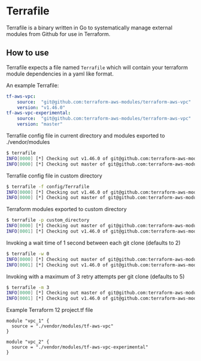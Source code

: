# Terrafile 

Terrafile is a binary written in Go to systematically manage external modules from Github for use in Terraform. 

## How to use

Terrafile expects a file named `Terrafile` which will contain your terraform module dependencies in a yaml like format.

An example Terrafile:

```yaml
tf-aws-vpc:
    source:  "git@github.com:terraform-aws-modules/terraform-aws-vpc"
    version: "v1.46.0"
tf-aws-vpc-experimental:
    source:  "git@github.com:terraform-aws-modules/terraform-aws-vpc"
    version: "master"
```

Terrafile config file in current directory and modules exported to ./vendor/modules

```sh
$ terrafile
INFO[0000] [*] Checking out v1.46.0 of git@github.com:terraform-aws-modules/terraform-aws-vpc  
INFO[0000] [*] Checking out master of git@github.com:terraform-aws-modules/terraform-aws-vpc  
```

Terrafile config file in custom directory

```sh
$ terrafile -f config/Terrafile
INFO[0000] [*] Checking out v1.46.0 of git@github.com:terraform-aws-modules/terraform-aws-vpc  
INFO[0000] [*] Checking out master of git@github.com:terraform-aws-modules/terraform-aws-vpc  
```

Terraform modules exported to custom directory

```sh
$ terrafile -p custom_directory
INFO[0000] [*] Checking out master of git@github.com:terraform-aws-modules/terraform-aws-vpc  
INFO[0001] [*] Checking out v1.46.0 of git@github.com:terraform-aws-modules/terraform-aws-vpc  
```

Invoking a wait time of 1 second between each git clone (defaults to 2)

```sh
$ terrafile -w 0
INFO[0000] [*] Checking out master of git@github.com:terraform-aws-modules/terraform-aws-vpc  
INFO[0001] [*] Checking out v1.46.0 of git@github.com:terraform-aws-modules/terraform-aws-vpc  
```

Invoking with a maximum of 3 retry attempts per git clone (defaults to 5)

```sh
$ terrafile -m 3
INFO[0000] [*] Checking out master of git@github.com:terraform-aws-modules/terraform-aws-vpc  
INFO[0001] [*] Checking out v1.46.0 of git@github.com:terraform-aws-modules/terraform-aws-vpc  
```

Example Terraform 12 project.tf file

```hcl
module "vpc_1" {
  source = "./vendor/modules/tf-aws-vpc"
}

module "vpc_2" {
  source = "./vendor/modules/tf-aws-vpc-experimental"
}
```
